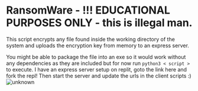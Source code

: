 # RansomWare - !!! EDUCATIONAL PURPOSES ONLY - this is illegal man.
This script encrypts any file found inside the working directory of the system and uploads the encryption key from memory to an express server.

You might be able to package the file into an exe so it would work without any dependencies as they are included but for now run `python3 < script >` to execute.
I have an express server setup on replit, goto the link here and fork the repl! Then start the server and update the urls in the client scripts :)
![unknown](https://user-images.githubusercontent.com/76672732/176210628-c6eeea2b-d8af-4c8e-bef3-dbec80a7733b.png)
